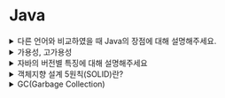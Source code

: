 # Java
<details>
<summary>다른 언어와 비교하였을 때 Java의 장점에 대해 설명해주세요.</summary>

<br>

- 플랫폼에 구애받지 않고 JVM이 설치된 모든 장치에서 동작한다.
    - 운영체제의 영향이 없이 동작하며 멀티 스레드를 지원하지 않는 OS에서도 자바 언어를 사용하면 멀티스레드를 구현할 수 있다.
- 객체지향 언어이다.
- 수많은 개발자와 레퍼런스가 있어 문제가 발생하였을 때, 트러블슈팅을 하기 쉽다.
- 디버깅하는 실행 속도를 개선하기 위해 JIT 컴파일러가 사용된다.
- GC(가비지 컬렉션)이 존재하여 객체의 소멸을 스스로 해준다.

단점

- 실행 속도가 다른 언어보다 느리다.
- 다른 언어와 비교했을 때 소스코드의 길이가 길다.
- GC가 언제 어떻게 작동될지 아무도 모르기 때문에 중간에 끊김 현상이 발생할 수 있어 실시간 응용 시스템으로 부적합하다

[Java의 장단점](https://okeybox.tistory.com/131)

</details>


<details>
<summary>가용성, 고가용성</summary>

<br>

**가용성**

- 가용성은 서버와 네트워크 등의 다양한 시스템이 정상적으로 사용 가능한 정도를 의미한다.
- 식으로 표현하면 `정상 시간 / 전체 사용시간`이다.
    - 해당 값이 높을 수록 가용성이 높은 프로그램이다.

**고가용성**

- 서버와 네트워크 등의 시스템이 오랜 기간동안 지속적으로 장애없이 정상 운영이 가능한 성질을 의미한다.

</details>


<details>
<summary>자바의 버전별 특징에 대해 설명해주세요</summary>

<br>

자바8: 람다, 인터페이스의 default method, stream api, **Null 처리 Optional** 등이 추가됨

자바9: 인터페이스 내에서 private 메서드 사용이 가능

자바10: 타입 추론 변수 var 추가, 병렬 처리 GC, 개별 스레드로 분리된 Stop the world등이 추가됐다.

- 기존에는 Stop-The-World 가 발생하면 GC 를 실행하는 쓰레드를 제외한 나머지 쓰레드는 모두 작업을 멈춘다. GC 작업을 완료한 이후에야 중단했던 작업을 다시 시작한다. 근데 이게 개별 쓰레드로 분리되어서 Stop-The-World 시간이 개선된것 같다.

자바 11: String 메서드 추가(`strip()`, `isBlank()`, `lines()`, `repeat()`), 람다 파라미터로 var사용

자바 12~14: 스위치 표현식 개선 (표현식에서 값 반환 가능)

[java 버전별 차이 & 특징](https://velog.io/@ljo_0920/java-%EB%B2%84%EC%A0%84%EB%B3%84-%EC%B0%A8%EC%9D%B4-%ED%8A%B9%EC%A7%95)

</details>


<details>
<summary>객체지향 설계 5원칙(SOLID)란?</summary>

<br>

SRP(Single Responsibility Principle, 단일 책임 원칙)

- 작성된 클래스는 하나의 기능만 가지며 클래스가 제공하는 모든 서비스는 그 하나의 책임을 수행하는데 집중되어야 한다.

OCP(Open Close Principle, 개방폐쇄의 원칙)

- 소프트웨어의 구성요소는 확장에 열려있고 변경에는 닫혀있다. 변경을 위한 비용은 가능하면 줄이고 확장을 위한 비용은 극대화해야한다.
- 요구사항의 변경이나 추가 사항이 발생하여도 기존 구성요소는 수정이 일어나지 말아야 하며, 기존 구성요소를 쉽게 확장해서 재사용할 수 있어야 한다.

LSP(The Liskov Substitution Principle, 리스코프 치환의 원칙)

- 서브 타입은 언제나 기반 타입과 호환될 수 있어야 한다.
- 상속은 궁극적으로 다형성을 통한 확장성을 목표로 한다. LSP도 서브클래스가 확장에 대한 인터페이스를 준수해야함을 의미한다.

ISP(Interface Segregation Principle, 인터페이스 분리의 원칙)

- 한 클래스는 자신이 사용하지 않는 인터페이스는 구현하지 말아야 한다. → 다른 크랠스에 종속될 때는 가능한 최소한의 인터페이스만을 사용해야 한다.

DIP(Dependency Inversion Principle, 의존성 역전의 원칙)

- 하위 레벨 모듈의 변경이 상위 레벨 모듈의 변경을 요구하는 위치 관계를 끊는 의미의 역전이다.
- **저수준 모듈이 고수준 모듈에 의존하게 되는 것을 의미한다.**
- 추상화에 의존하고 구체화에 의존하면 안 된다. 즉, 하위 모듈이 상위 모듈에서 정의한 추상 타입(인터페이스)에 의존하여야 한다.

</details>


<details>
<summary>GC(Garbage Collection)</summary>

<br>

`stop-the-world`란, GC을 실행하기 위해 JVM이 애플리케이션 실행을 멈추는 것이다.

- stop-the-world가 발생하면 GC를 실행하는 쓰레드를 제외한 나머지 쓰레드는 모두 작업을 멈춘다.

GC는 두 가지 가설 아래에서 만들어졌다.

- 대부분의 객체는 금방 접근 불가능 상태(unreachable)가 된다.
- 오래된 객체에서 젊은 객체로의 참조는 아주 적게 존재한다.

이러한 가설에 의해 GC는 Young, Old영역으로 나눠서 동작하게 된다.

- Young 영역(Yong Generation 영역): 새롭게 생성한 객체의 대부분이 여기에 위치한다. 대부분의 객체가 금방 접근 불가능 상태가 되기 때문에 매우 많은 객체가 Young 영역에 생성되었다가 사라진다. 이 영역에서 객체가 사라질때 Minor GC가 발생한다고 말한다.
- Old 영역(Old Generation 영역): 접근 불가능 상태로 되지 않아 Young 영역에서 살아남은 객체가 여기로 복사된다. 대부분 Young 영역보다 크게 할당하며, 크기가 큰 만큼 Young 영역보다 GC는 적게 발생한다. 이 영역에서 객체가 사라질 때 Major GC(혹은 Full GC)가 발생한다고 말한다.

Young영역은 Eden영역과 2개의 Survivor영역으로 나뉜다. 동작은 아래와 같다.

- 새로 생성한 대부분의 객체는 Eden 영역에 위치한다.
- Eden 영역에서 GC가 한 번 발생한 후 살아남은 객체는 Survivor 영역 중 하나로 이동된다.
- Eden 영역에서 GC가 발생하면 이미 살아남은 객체가 존재하는 Survivor 영역으로 객체가 계속 쌓인다.
- 하나의 Survivor 영역이 가득 차게 되면 그 중에서 살아남은 객체를 다른 Survivor 영역으로 이동한다. 그리고 가득 찬 Survivor 영역은 아무 데이터도 없는 상태로 된다.
- 이 과정을 반복하다가 계속해서 살아남아 있는 객체는 Old 영역으로 이동하게 된다.

> Survivor 영역 중 하나는 반드시 비어 있는 상태로 남아 있어야 한다.
>

Old 영역은 기본적으로 데이터가 가득 차면 GC를 실행한다. GC 방식에 따라서 처리 절차가 달라지므로, 어떤 GC 방식이 있는지 살펴보면 이해가 쉬울 것이다. GC 방식은 JDK 7을 기준으로 5가지 방식이 있다.

- Serial GC
  - CPU코어가 하나만 있을 때 사용하기 위해 만든 방식이라 성능이 많이 떨어져서 절대 사용하면 안된다
  - Old 영역의 GC는 `mark-sweep-compact`이라는 알고리즘을 사용
    1. Old 영역에 살아 있는 객체를 식별(Mark)
    2. 힙(heap)의 앞 부분부터 확인하여 살아 있는 것만 남긴다(Sweep)
    3. 각 객체들이 연속되게 쌓이도록 힙의 가장 앞 부분부터 채워서 객체가 존재하는 부분과 객체가 없는 부분으로 나눈다(Compaction)
- Parallel GC
  - Serial과 동작 알고리즘은 같으나 GC를 처리하는 쓰레드가 여러개라 더 빠르다.
- Parallel Old GC(Parallel Compacting GC)
  - `Mark-Summary-Compaction`단계를 거친다.
    - Summary 단계는 앞서 GC를 수행한 영역에 대해서 별도로 살아 있는 객체를 식별한다
- Concurrent Mark & Sweep GC(이하 CMS)
  - 동작은 과정
    1. Initial Mark 단계에서는 클래스 로더에서 가장 가까운 객체 중 살아 있는 객체만 찾는 것으로 끝내서 stop the world가 매우 짧다.
    2. Concurrent Mark 단계에서는 방금 살아있다고 확인한 객체에서 참조하고 있는 객체들을 따라가면서 확인한다. 이 단계의 특징은 다른 스레드가 실행 중인 상태에서 동시에 진행된다는 것이다.
    3. Concurrent Sweep 단계에서는 쓰레기를 정리하는 작업을 실행한다. 이 작업도 다른 스레드가 실행되고 있는 상황에서 진행한다.
  - CMS GC는 stop the world가 짧다는 장점이 있으나 아래의 단점이 존재한다.
    - 다른 GC 방식보다 메모리와 CPU를 더 많이 사용한다.
    - Compaction 단계가 기본적으로 제공되지 않는다.
- G1(Garbage First) GC
  - G1 GC는 Young 영역과 Old 영역에 대해서는 잊는 것이 좋다.
  - G1 GC는 바둑판의 각 영역에 객체를 할당하고 GC를 실행한다. 그러다가, 해당 영역이 꽉 차면 다른 영역에서 객체를 할당하고 GC를 실행한다.
    - 앞서 동작한 Young의 세가지 영역에서 데이터가 Old 영역으로 이동하는 단계가 사라진 GC 방식이다.
  - G1 GC의 가장 큰 장점은 성능이다. 지금까지 설명한 어떤 GC 방식보다도 빠르다.

[NAVER D2](https://d2.naver.com/helloworld/1329)

</details>
